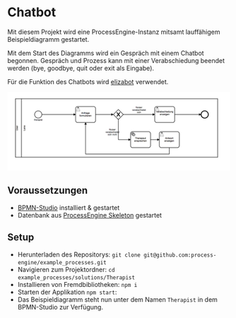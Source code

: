 # Chatbot

Mit diesem Projekt wird eine ProcessEngine-Instanz mitsamt lauffähigem
Beispieldiagramm gestartet.

Mit dem Start des Diagramms wird ein Gespräch mit einem Chatbot
begonnen.  Gespräch und Prozess kann mit einer Verabschiedung beendet
werden (bye, goodbye, quit oder exit als Eingabe).

Für die Funktion des Chatbots wird
[elizabot](https://github.com/tkafka/node-elizabot) verwendet.

![Screenshot](diagram_screenshot.png)


## Voraussetzungen

- [BPMN-Studio](https://github.com/process-engine/bpmn-studio) installiert & gestartet
- Datenbank aus [ProcessEngine
Skeleton](https://github.com/process-engine/skeleton/tree/develop/database)
gestartet

## Setup

- Herunterladen des Repositorys: ```git clone git@github.com:process-engine/example_processes.git```
- Navigieren zum Projektordner: ```cd example_processes/solutions/Therapist```
- Installieren von Fremdbibliotheken: ```npm i```
- Starten der Applikation `npm start`:
- Das Beispieldiagramm steht nun unter dem Namen `Therapist` in dem
  BPMN-Studio zur Verfügung.
